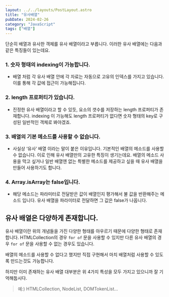 ```yaml
---
layout: ../../layouts/PostLayout.astro
title: "유사배열"
pubDate: 2024-02-26
category: "JavaScript"
tags: ["배열"]
---
```


단순히 배열과 유사한 객체를 유사 배열이라고 부릅니다. 이러한 유사 배열에는 다음과 같은 특징들이 있는데요.

### 1. 숫자 형태의 indexing이 가능합니다.

- 배열 처럼 각 유사 배열 안에 각 자료는 자동으로 고유의 인덱스를 가지고 있습니다. 이를 통해 각 값에 접근이 가능해집니다.

### 2. length 프로퍼티가 있습니다.

- 진정한 유사 배열이라고 할 수 있듯, 요소의 갯수를 저장하는 length 프로퍼티가 존재합니다. indexing 이 가능해도 length 프로퍼티가 없다면 숫자 형태의 key로 구성된 일반적인 객체로 봐야겠죠.

### 3. 배열의 기본 메소드를 사용할 수 없습니다.

- 사실상 ‘유사’ 배열 이라는 말이 붙은 이유입니다. 기본적인 배열의 메소드를 사용할 수 없습니다. 이로 인해 유사 배열만의 고유한 특징이 생기는데요. 배열의 메소드 사용을 막고 싶거나 일반 배열엔 없는 특별한 메소드를 제공하고 싶을 때 유사 배열을 만들어 사용하기도 합니다.

### 4. Array.isArray는 false입니다.

- 해당 메소드는 파라미터로 전달받은 값이 배열인지 평가해서 불 값을 반환해주는 메소드 입니다. 유사 배열을 파라미터로 전달하면 그 값은 false가 나옵니다.

## 유사 배열은 다양하게 존재합니다.

유사 배열이란 위의 개념들을 가진 다양한 형태를 아우르기 때문에 다양한 형태로 존재합니다. HTMLCollection의 경우 `for of` 문을 사용할 수 있지만 다른 유사 배열의 경우 `for of` 문을 사용할 수 없는 경우도 있습니다.

배열의 메소드를 사용할 수 없다고 했지만 직접 구현해서 마치 배열처럼 사용할 수 있도록 만드는것도 가능합니다.

하지만 이미 존재하는 유사 배열 대부분은 위 4가지 특성을 모두 가지고 있으니까 잘 기억해둡시다.

> 예:) HTMLCollection, NodeList, DOMTokenList…
